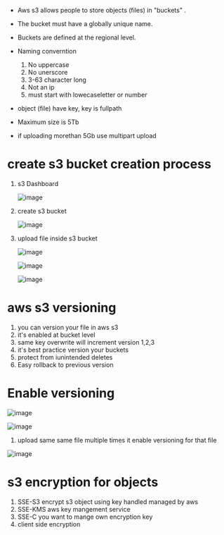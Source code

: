 * Aws s3 allows people to store objects (files) in "buckets" .
* The bucket must have a globally unique name.
* Buckets are defined at the regional level.
* Naming converntion
   1. No uppercase
   2. No unerscore
   3. 3-63 character long
   4. Not an ip
   5. must start with lowecaseletter or number
   
* object (file) have key, key is fullpath
* Maximum size is 5Tb   
* if uploading morethan 5Gb use multipart upload

# create s3 bucket creation process

   1. s3 Dashboard
 
      ![image](https://user-images.githubusercontent.com/42309948/148335850-b2342c0c-2fab-45ac-92a9-23b08d4cd729.png)
      
       
   
   2. create s3 bucket

      ![image](https://user-images.githubusercontent.com/42309948/148335976-28afb97f-8cc1-41f6-906d-607d61f8e8c4.png)

  
  4. upload file inside s3 bucket
  
     ![image](https://user-images.githubusercontent.com/42309948/148336501-de25893f-05fb-48b8-8631-4959a9656776.png)
     
     ![image](https://user-images.githubusercontent.com/42309948/148336681-3b491797-6a62-4065-9b8b-ef8af5ec850f.png)
     
     
     ![image](https://user-images.githubusercontent.com/42309948/148336944-f66615e8-ce8b-4b9e-83d8-4cf18fae9878.png)
     
     
# aws s3 versioning

1. you can version your file in aws s3
2. it's enabled at bucket level
3. same key overwrite will increment version 1,2,3
4. it's best practice version your buckets
5. protect from iunintended deletes
6. Easy rollback to previous version

# Enable versioning

![image](https://user-images.githubusercontent.com/42309948/148344324-75badd9b-7e92-4d65-b12c-942e1736ce44.png)

![image](https://user-images.githubusercontent.com/42309948/148344429-7a40279d-3d67-4441-9972-89ce79f02ffa.png)

  1. upload same same file multiple times it enable versioning for that file

![image](https://user-images.githubusercontent.com/42309948/148344644-8417521a-a3f4-4d12-9263-10848de0f70d.png)


# s3 encryption for objects

   1. SSE-S3 encrypt s3 object using key handled managed by aws
   2. SSE-KMS aws key mangement service 
   3. SSE-C you want to mange own encryption key
   4. client side encryption
   
 



  
   
    
  
 
  
  


     
  



  



     
      
   
   
   
       

   


    
   
   
   
   

